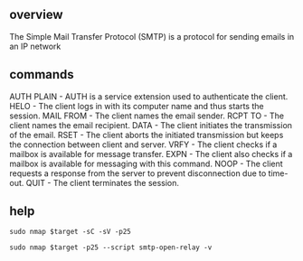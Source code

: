 ## overview
The Simple Mail Transfer Protocol (SMTP) is a protocol for sending emails in an IP network
## commands
AUTH PLAIN	- AUTH is a service extension used to authenticate the client.
HELO	- The client logs in with its computer name and thus starts the session.
MAIL FROM	- The client names the email sender.
RCPT TO	- The client names the email recipient.
DATA	- The client initiates the transmission of the email.
RSET	- The client aborts the initiated transmission but keeps the connection between client and server.
VRFY	- The client checks if a mailbox is available for message transfer.
EXPN	- The client also checks if a mailbox is available for messaging with this command.
NOOP	- The client requests a response from the server to prevent disconnection due to time-out.
QUIT	- The client terminates the session.

## help
```
sudo nmap $target -sC -sV -p25

sudo nmap $target -p25 --script smtp-open-relay -v
```
